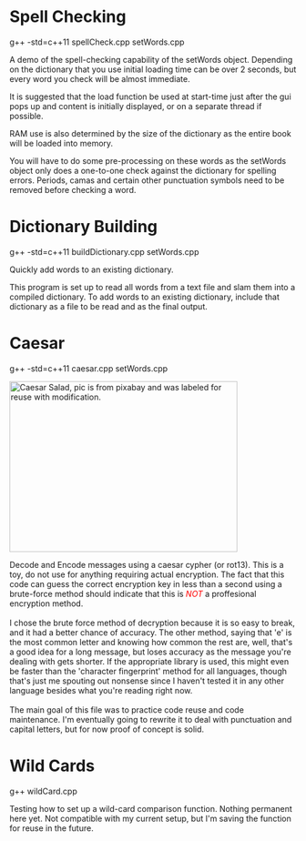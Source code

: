 # Spell Checking
g++ -std=c++11 spellCheck.cpp setWords.cpp

A demo of the spell-checking capability of the setWords object. Depending on the dictionary that you use initial loading time can be over 2 seconds, but every word you check will be almost immediate.

It is suggested that the load function be used at start-time just after the gui pops up and content is initially displayed, or on a separate thread if possible. 

RAM use is also determined by the size of the dictionary as the entire book will be loaded into memory.


You will have to do some pre-processing on these words as the setWords object only does a one-to-one check against the dictionary for spelling errors. Periods, camas and certain other punctuation symbols need to be removed before checking a word.

# Dictionary Building
g++ -std=c++11 buildDictionary.cpp setWords.cpp

Quickly add words to an existing dictionary. 

This program is set up to read all words from a text file and slam them into a compiled dictionary. 
To add words to an existing dictionary, include that dictionary as a file to be read and as the final output.

# Caesar
g++ -std=c++11 caesar.cpp setWords.cpp

<img src="https://encrypted-tbn0.gstatic.com/images?q=tbn:ANd9GcQny2VaGJLzgYvDjFdqL4pESFlhWOrPZPR3sbj00t25SN_1AmqQqA" alt="Caesar Salad, pic is from pixabay and was labeled for reuse with modification." width=400px height = 300px>

Decode and Encode messages using a caesar cypher (or rot13). This is a toy, do not use for anything requiring actual encryption. The fact that this code can guess the correct encryption key in less than a second using a brute-force method should indicate that this is <em style="color: red;">NOT</em> a proffesional encryption method. 
<br>
<br>
I chose the brute force method of decryption because it is so easy to break, and it had a better chance of accuracy. The other method, saying that 'e' is the most common letter and knowing how common the rest are, well, that's a good idea for a long message, but loses accuracy as the message you're dealing with gets shorter. If the appropriate library is used, this might even be faster than the 'character fingerprint' method for all languages, though that's just me spouting out nonsense since I haven't tested it in any other language besides what you're reading right now.
<br>
<br>
The main goal of this file was to practice code reuse and code maintenance. I'm eventually going to rewrite it to deal with punctuation and capital letters, but for now proof of concept is solid. 

# Wild Cards
g++ wildCard.cpp

Testing how to set up a wild-card comparison function. Nothing permanent here yet. Not compatible with my current setup, but I'm saving the function for reuse in the future.


